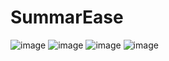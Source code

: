 # SummarEase

![image](https://github.com/Praveen1804/SummarEase/assets/100592580/e22f5a5f-3810-432f-8d1d-a0ba97089c78)
![image](https://github.com/Praveen1804/SummarEase/assets/100592580/e9a3fdeb-993f-4152-b871-713281ab09ec)
![image](https://github.com/Praveen1804/SummarEase/assets/100592580/9749f1d3-c94d-48b8-a03a-319b4184ab0a)
![image](https://github.com/Praveen1804/SummarEase/assets/100592580/e57cbeaa-ea88-4900-a308-ccc6e783d6ee)
